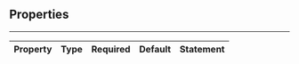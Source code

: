 ## Properties

---
|  Property  |             Type             | Required | Default |    Statement    |
|:------------:|:----------------------------------:|:--------------:|:---------------:|:---------------------:|

